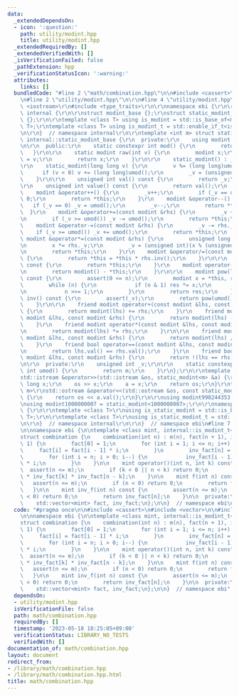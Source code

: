 ```yaml
---
data:
  _extendedDependsOn:
  - icon: ':question:'
    path: utility/modint.hpp
    title: utility/modint.hpp
  _extendedRequiredBy: []
  _extendedVerifiedWith: []
  _isVerificationFailed: false
  _pathExtension: hpp
  _verificationStatusIcon: ':warning:'
  attributes:
    links: []
  bundledCode: "#line 2 \"math/combination.hpp\"\n\n#include <cassert>\n#include <vector>\n\
    \n#line 2 \"utility/modint.hpp\"\n\r\n#line 4 \"utility/modint.hpp\"\n#include\
    \ <iostream>\r\n#include <type_traits>\r\n\r\nnamespace ebi {\r\n\r\nnamespace\
    \ internal {\r\n\r\nstruct modint_base {};\r\nstruct static_modint_base : modint_base\
    \ {};\r\n\r\ntemplate <class T> using is_modint = std::is_base_of<modint_base,\
    \ T>;\r\ntemplate <class T> using is_modint_t = std::enable_if_t<is_modint<T>::value>;\r\
    \n\r\n}  // namespace internal\r\n\r\ntemplate <int m> struct static_modint :\
    \ internal::static_modint_base {\r\n  private:\r\n    using modint = static_modint;\r\
    \n\r\n  public:\r\n    static constexpr int mod() {\r\n        return m;\r\n \
    \   }\r\n\r\n    static modint raw(int v) {\r\n        modint x;\r\n        x._v\
    \ = v;\r\n        return x;\r\n    }\r\n\r\n    static_modint() : _v(0) {}\r\n\
    \r\n    static_modint(long long v) {\r\n        v %= (long long)umod();\r\n  \
    \      if (v < 0) v += (long long)umod();\r\n        _v = (unsigned int)v;\r\n\
    \    }\r\n\r\n    unsigned int val() const {\r\n        return _v;\r\n    }\r\n\
    \r\n    unsigned int value() const {\r\n        return val();\r\n    }\r\n\r\n\
    \    modint &operator++() {\r\n        _v++;\r\n        if (_v == umod()) _v =\
    \ 0;\r\n        return *this;\r\n    }\r\n    modint &operator--() {\r\n     \
    \   if (_v == 0) _v = umod();\r\n        _v--;\r\n        return *this;\r\n  \
    \  }\r\n    modint &operator+=(const modint &rhs) {\r\n        _v += rhs._v;\r\
    \n        if (_v >= umod()) _v -= umod();\r\n        return *this;\r\n    }\r\n\
    \    modint &operator-=(const modint &rhs) {\r\n        _v -= rhs._v;\r\n    \
    \    if (_v >= umod()) _v += umod();\r\n        return *this;\r\n    }\r\n   \
    \ modint &operator*=(const modint &rhs) {\r\n        unsigned long long x = _v;\r\
    \n        x *= rhs._v;\r\n        _v = (unsigned int)(x % (unsigned long long)umod());\r\
    \n        return *this;\r\n    }\r\n    modint &operator/=(const modint &rhs)\
    \ {\r\n        return *this = *this * rhs.inv();\r\n    }\r\n\r\n    modint operator+()\
    \ const {\r\n        return *this;\r\n    }\r\n    modint operator-() const {\r\
    \n        return modint() - *this;\r\n    }\r\n\r\n    modint pow(long long n)\
    \ const {\r\n        assert(0 <= n);\r\n        modint x = *this, res = 1;\r\n\
    \        while (n) {\r\n            if (n & 1) res *= x;\r\n            x *= x;\r\
    \n            n >>= 1;\r\n        }\r\n        return res;\r\n    }\r\n    modint\
    \ inv() const {\r\n        assert(_v);\r\n        return pow(umod() - 2);\r\n\
    \    }\r\n\r\n    friend modint operator+(const modint &lhs, const modint &rhs)\
    \ {\r\n        return modint(lhs) += rhs;\r\n    }\r\n    friend modint operator-(const\
    \ modint &lhs, const modint &rhs) {\r\n        return modint(lhs) -= rhs;\r\n\
    \    }\r\n    friend modint operator*(const modint &lhs, const modint &rhs) {\r\
    \n        return modint(lhs) *= rhs;\r\n    }\r\n\r\n    friend modint operator/(const\
    \ modint &lhs, const modint &rhs) {\r\n        return modint(lhs) /= rhs;\r\n\
    \    }\r\n    friend bool operator==(const modint &lhs, const modint &rhs) {\r\
    \n        return lhs.val() == rhs.val();\r\n    }\r\n    friend bool operator!=(const\
    \ modint &lhs, const modint &rhs) {\r\n        return !(lhs == rhs);\r\n    }\r\
    \n\r\n  private:\r\n    unsigned int _v;\r\n\r\n    static constexpr unsigned\
    \ int umod() {\r\n        return m;\r\n    }\r\n};\r\n\r\ntemplate <int m>\r\n\
    std::istream &operator>>(std::istream &os, static_modint<m> &a) {\r\n    long\
    \ long x;\r\n    os >> x;\r\n    a = x;\r\n    return os;\r\n}\r\ntemplate <int\
    \ m>\r\nstd::ostream &operator<<(std::ostream &os, const static_modint<m> &a)\
    \ {\r\n    return os << a.val();\r\n}\r\n\r\nusing modint998244353 = static_modint<998244353>;\r\
    \nusing modint1000000007 = static_modint<1000000007>;\r\n\r\nnamespace internal\
    \ {\r\n\r\ntemplate <class T>\r\nusing is_static_modint = std::is_base_of<internal::static_modint_base,\
    \ T>;\r\n\r\ntemplate <class T>\r\nusing is_static_modint_t = std::enable_if_t<is_static_modint<T>::value>;\r\
    \n\r\n}  // namespace internal\r\n\r\n}  // namespace ebi\n#line 7 \"math/combination.hpp\"\
    \n\nnamespace ebi {\n\ntemplate <class mint, internal::is_modint_t<mint>* = nullptr>\n\
    struct combination {\n    combination(int n) : m(n), fact(n + 1), inv_fact(n +\
    \ 1) {\n        fact[0] = 1;\n        for (int i = 1; i <= n; i++) {\n       \
    \     fact[i] = fact[i - 1] * i;\n        }\n        inv_fact[n] = fact[n].inv();\n\
    \        for (int i = n; i > 0; i--) {\n            inv_fact[i - 1] = inv_fact[i]\
    \ * i;\n        }\n    }\n\n    mint operator()(int n, int k) const {\n      \
    \  assert(n <= m);\n        if (k < 0 || n < k) return 0;\n        return fact[n]\
    \ * inv_fact[k] * inv_fact[n - k];\n    }\n\n    mint f(int n) const {\n     \
    \   assert(n <= m);\n        if (n < 0) return 0;\n        return fact[n];\n \
    \   }\n\n    mint inv_f(int n) const {\n        assert(n <= m);\n        if (n\
    \ < 0) return 0;\n        return inv_fact[n];\n    }\n\n  private:\n    int m;\n\
    \    std::vector<mint> fact, inv_fact;\n};\n\n}  // namespace ebi\n"
  code: "#pragma once\n\n#include <cassert>\n#include <vector>\n\n#include \"../utility/modint.hpp\"\
    \n\nnamespace ebi {\n\ntemplate <class mint, internal::is_modint_t<mint>* = nullptr>\n\
    struct combination {\n    combination(int n) : m(n), fact(n + 1), inv_fact(n +\
    \ 1) {\n        fact[0] = 1;\n        for (int i = 1; i <= n; i++) {\n       \
    \     fact[i] = fact[i - 1] * i;\n        }\n        inv_fact[n] = fact[n].inv();\n\
    \        for (int i = n; i > 0; i--) {\n            inv_fact[i - 1] = inv_fact[i]\
    \ * i;\n        }\n    }\n\n    mint operator()(int n, int k) const {\n      \
    \  assert(n <= m);\n        if (k < 0 || n < k) return 0;\n        return fact[n]\
    \ * inv_fact[k] * inv_fact[n - k];\n    }\n\n    mint f(int n) const {\n     \
    \   assert(n <= m);\n        if (n < 0) return 0;\n        return fact[n];\n \
    \   }\n\n    mint inv_f(int n) const {\n        assert(n <= m);\n        if (n\
    \ < 0) return 0;\n        return inv_fact[n];\n    }\n\n  private:\n    int m;\n\
    \    std::vector<mint> fact, inv_fact;\n};\n\n}  // namespace ebi"
  dependsOn:
  - utility/modint.hpp
  isVerificationFile: false
  path: math/combination.hpp
  requiredBy: []
  timestamp: '2023-05-18 18:25:05+09:00'
  verificationStatus: LIBRARY_NO_TESTS
  verifiedWith: []
documentation_of: math/combination.hpp
layout: document
redirect_from:
- /library/math/combination.hpp
- /library/math/combination.hpp.html
title: math/combination.hpp
---
```

